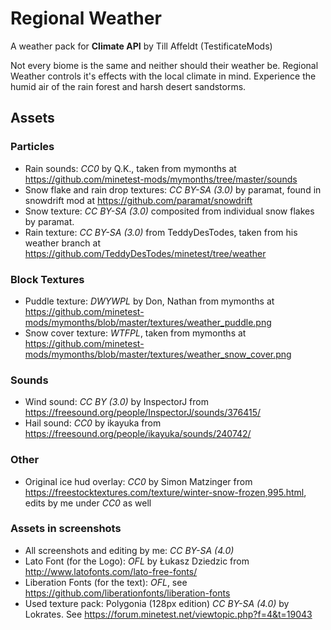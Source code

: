 # Regional Weather
A weather pack for __Climate API__ by Till Affeldt (TestificateMods)

Not every biome is the same and neither should their weather be.
Regional Weather controls it's effects with the local climate in mind.
Experience the humid air of the rain forest and harsh desert sandstorms.

## Assets
### Particles
- Rain sounds: *CC0* by Q.K., taken from mymonths at https://github.com/minetest-mods/mymonths/tree/master/sounds
- Snow flake and rain drop textures: *CC BY-SA (3.0)* by paramat, found in snowdrift mod at https://github.com/paramat/snowdrift
- Snow texture: *CC BY-SA (3.0)* composited from individual snow flakes by paramat.
- Rain texture: *CC BY-SA (3.0)* from TeddyDesTodes, taken from his weather branch at https://github.com/TeddyDesTodes/minetest/tree/weather

### Block Textures
- Puddle texture: *DWYWPL* by Don, Nathan from mymonths at https://github.com/minetest-mods/mymonths/blob/master/textures/weather_puddle.png
- Snow cover texture: *WTFPL*, taken from mymonths at https://github.com/minetest-mods/mymonths/blob/master/textures/weather_snow_cover.png

### Sounds
- Wind sound: *CC BY (3.0)* by InspectorJ from https://freesound.org/people/InspectorJ/sounds/376415/
- Hail sound: *CC0* by ikayuka from https://freesound.org/people/ikayuka/sounds/240742/

### Other
- Original ice hud overlay: *CC0* by Simon Matzinger from https://freestocktextures.com/texture/winter-snow-frozen,995.html, edits by me under *CC0* as well

### Assets in screenshots
- All screenshots and editing by me: *CC BY-SA (4.0)*
- Lato Font (for the Logo): *OFL* by Łukasz Dziedzic from http://www.latofonts.com/lato-free-fonts/
- Liberation Fonts (for the text): *OFL*, see https://github.com/liberationfonts/liberation-fonts
- Used texture pack: Polygonia (128px edition) *CC BY-SA (4.0)* by Lokrates. See https://forum.minetest.net/viewtopic.php?f=4&t=19043